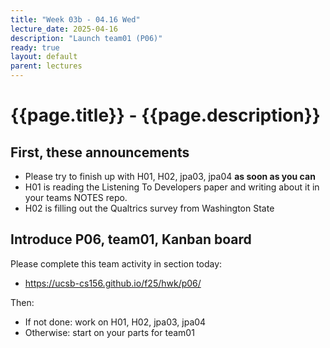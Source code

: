 ```yaml
---
title: "Week 03b - 04.16 Wed"
lecture_date: 2025-04-16
description: "Launch team01 (P06)"
ready: true
layout: default
parent: lectures
---
```


# {{page.title}} - {{page.description}}

## First, these announcements

* Please try to finish up with H01, H02, jpa03, jpa04 **as soon as you can**
* H01 is reading the Listening To Developers paper and writing about it in your teams NOTES repo.
* H02 is filling out the Qualtrics survey from Washington State

## Introduce P06, team01, Kanban board

Please complete this team activity in section today:
* <https://ucsb-cs156.github.io/f25/hwk/p06/>

Then:
* If not done: work on H01, H02, jpa03, jpa04
* Otherwise: start on your parts for team01




